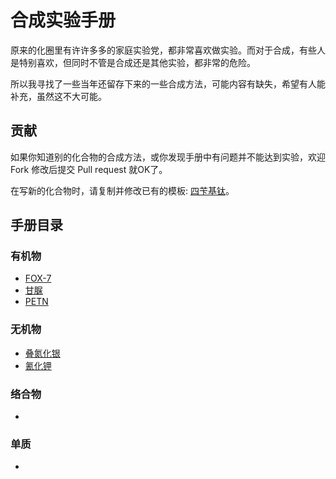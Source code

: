 # 合成实验手册

原来的化圈里有许许多多的家庭实验党，都非常喜欢做实验。而对于合成，有些人是特别喜欢，但同时不管是合成还是其他实验，都非常的危险。

所以我寻找了一些当年还留存下来的一些合成方法，可能内容有缺失，希望有人能补充，虽然这不大可能。

## 贡献

如果你知道别的化合物的合成方法，或你发现手册中有问题并不能达到实验，欢迎 Fork 修改后提交 Pull request 就OK了。

在写新的化合物时，请复制并修改已有的模板: [四苄基钛](docs/handbook/template/四苄基钛.md)。

## 手册目录

### 有机物

* [FOX-7](docs/handbook/organic/FOX-7/FOX-7.md)
* [甘脲](docs/handbook/organic/甘脲/甘脲.md)
* [PETN](docs/handbook/organic/PETN/PETN.md)

### 无机物

* [叠氮化银](docs/handbook/inorganic/叠氮化银/叠氮化银.md)
* [氰化钾](docs/handbook/inorganic/氰化钾/氰化钾.md)

### 络合物

* 

### 单质

* 
